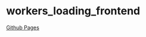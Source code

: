 # workers_loading_frontend
<a href="[https://github.com/maria-namira/events1.git](https://github.com/maria-namira/workers_loading_styling_backend.git)/">Github Pages</a>
